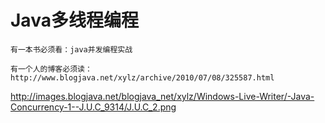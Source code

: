 Java多线程编程
==

```
有一本书必须看：java并发编程实战

有一个人的博客必须读：
http://www.blogjava.net/xylz/archive/2010/07/08/325587.html
```
http://images.blogjava.net/blogjava_net/xylz/Windows-Live-Writer/-Java-Concurrency-1--J.U.C_9314/J.U.C_2.png



